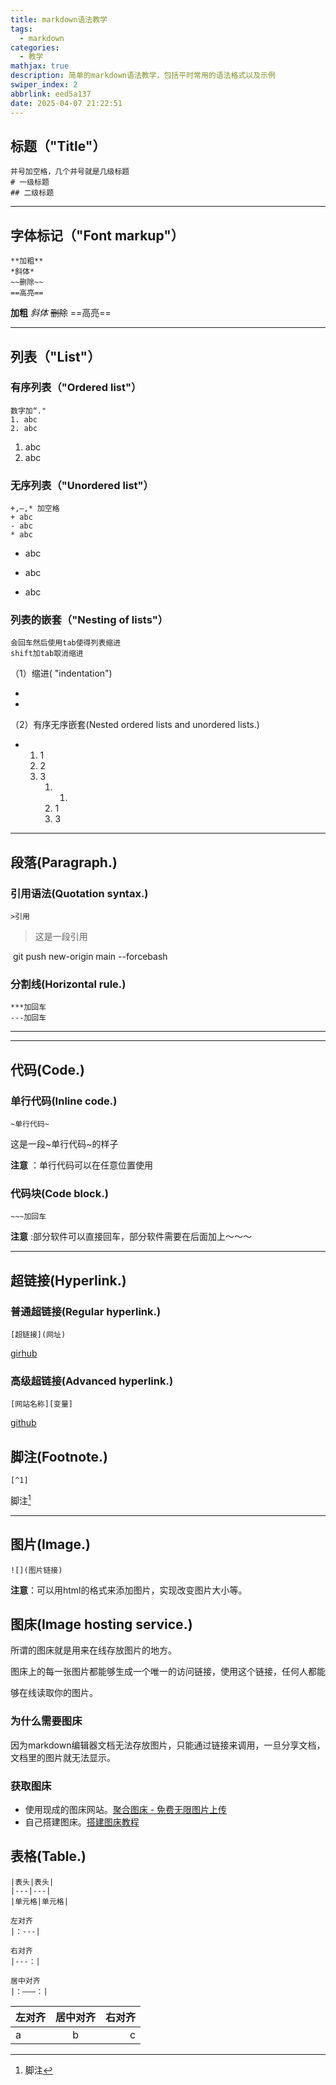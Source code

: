 ```yaml
---
title: markdown语法教学
tags:
  - markdown
categories:
  - 教学
mathjax: true
description: 简单的markdown语法教学，包括平时常用的语法格式以及示例
swiper_index: 2
abbrlink: eed5a137
date: 2025-04-07 21:22:51
---
```

## 标题（"Title"）

~~~
井号加空格，几个井号就是几级标题 
# 一级标题
## 二级标题
~~~



***

## 字体标记（"Font markup"）

~~~ 
**加粗**
*斜体*
~~删除~~
==高亮==
~~~

**加粗**  *斜体*  ~~删除~~  ==高亮== 

***

## 列表（"List"）

###  有序列表（"Ordered list"）

~~~
数字加“."
1. abc
2. abc
~~~

1. abc
2. abc

### 无序列表（"Unordered list"）

~~~
+,—,* 加空格
+ abc
- abc
* abc
~~~

+ abc

- abc

* abc



### 列表的嵌套（"Nesting of lists"）

~~~
会回车然后使用tab使得列表缩进
shift加tab取消缩进
~~~

（1）缩进( "indentation")

* 

  * 

  


（2）有序无序嵌套(Nested ordered lists and unordered lists.)

* 1. 1
  2. 2
  3. 3
     1. 1.
     2. 1
     3. 3



***



## 段落(Paragraph.)



### 引用语法(Quotation syntax.)

~~~ 
>引用
~~~

> 这是一段引用

 git push new-origin main --forcebash


### 分割线(Horizontal rule.)

~~~
***加回车
---加回车
~~~

***

***

## 代码(Code.)

### 单行代码(Inline code.)

~~~
~单行代码~
~~~

这是一段~单行代码~的样子

**注意** ：单行代码可以在任意位置使用

### 代码块(Code block.)

~~~
~~~加回车
~~~

**注意** :部分软件可以直接回车，部分软件需要在后面加上～～～

***





## 超链接(Hyperlink.)

### 普通超链接(Regular hyperlink.)

~~~
[超链接](网址)
~~~

[girhub](https://github.com/)

### 高级超链接(Advanced hyperlink.)

~~~
[网站名称][变量]
~~~

[github][1]

[1]:https://github.com/

## 脚注(Footnote.)

~~~
[^1]
~~~

脚注[^1]

[^1]:脚注





***

## 图片(Image.)

~~~
![](图片链接)
~~~



**注意**：可以用html的格式来添加图片，实现改变图片大小等。

## 图床(Image hosting service.)

所谓的图床就是⽤来在线存放图片的地方。

图床上的每⼀张图⽚都能够⽣成⼀个唯⼀的访问链接，使⽤这个链接，任何⼈都能

够在线读取你的图⽚。

### 为什么需要图床

因为markdown编辑器文档无法存放图片，只能通过链接来调用，一旦分享文档，文档里的图片就无法显示。

### 获取图床

* 使用现成的图床网站。[聚合图床 - 免费无限图片上传 ](https://www.superbed.cn/)
* 自己搭建图床。[搭建图床教程](https://eryinote.com/post/105)



## 表格(Table.)

~~~
|表头|表头|
|---|---|
|单元格|单元格|
~~~

~~~
左对齐
|：---|
~~~

~~~
右对齐
|---：|
~~~

~~~
居中对齐
|：———：|
~~~

| 左对齐 | 居中对齐 | 右对齐 |
| :----- | :------: | -----: |
| a      |    b     |      c |



[^2]:
[^2]:DWIJIODJWA AWLDJWAIOJD


